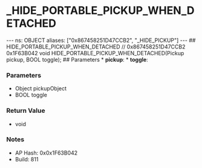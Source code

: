 # _HIDE_PORTABLE_PICKUP_WHEN_DETACHED

--- ns: OBJECT aliases: ["0x867458251D47CCB2", "_HIDE_PICKUP"] --- ## HIDE_PORTABLE_PICKUP_WHEN_DETACHED  // 0x867458251D47CCB2 0x1F63B042 void HIDE_PORTABLE_PICKUP_WHEN_DETACHED(Pickup pickup, BOOL toggle);  ## Parameters * **pickup**: * **toggle**:

### Parameters
* Object pickupObject
* BOOL toggle

### Return Value
* void

### Notes
* AP Hash: 0x0x1F63B042
* Build: 811

